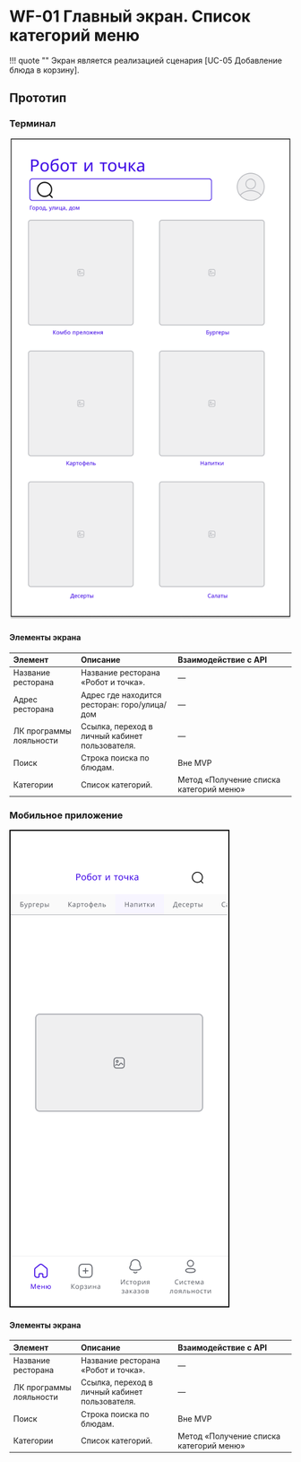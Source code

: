 # WF-01 Главный экран. Список категорий меню

!!! quote ""
    Экран является реализацией сценария [UC-05 Добавление блюда в корзину].

## Прототип

### Терминал
![Альтернативный текст](wf01WEB.png)

#### Элементы экрана

| **Элемент**             | **Описание**                                   | Взаимодействие&nbsp;с&nbsp;API          |
| :---------------------- | :--------------------------------------------- | :-------------------------------------- |
| Название ресторана      | Название ресторана «Робот и точка».            | —                                       |
| Адрес ресторана         | Адрес где находится ресторан: горо/улица/дом   | —                                       |
| ЛК программы лояльности | Ссылка, переход в личный кабинет пользователя. | —                                       |
| Поиск                   | Строка поиска по блюдам.                       | Вне MVP                                 |
| Категории               | Список категорий.                              | Метод «Получение списка категорий меню» |
### Мобильное приложение

![Альтернативный текст](wf01MA.png)

#### Элементы экрана

| **Элемент**             | **Описание**                                   | Взаимодействие&nbsp;с&nbsp;API          |
| :---------------------- | :--------------------------------------------- | :-------------------------------------- |
| Название ресторана      | Название ресторана «Робот и точка».            | —                                       |
| ЛК программы лояльности | Ссылка, переход в личный кабинет пользователя. | —                                       |
| Поиск                   | Строка поиска по блюдам.                       | Вне MVP                                 |
| Категории               | Список категорий.                              | Метод «Получение списка категорий меню» |
